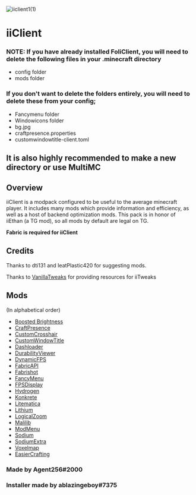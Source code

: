 ![iiclient1(1)](https://user-images.githubusercontent.com/75437825/126908387-d575d190-20d1-4add-8581-bd8cf95a1f1d.png)
# iiClient

### NOTE: If you have already installed **FoliClient**, you will need to **delete the following files in your .minecraft directory**
- config folder
- mods folder

### If you don't want to delete the folders entirely, you will need to delete these from your config;
- Fancymenu folder
- Windowicons folder
- bg.jpg
- craftpresence.properties
- customwindowtitle-client.toml

## It is also highly recommended to make a new directory or use MultiMC

## Overview

iiClient is a modpack configured to be useful to the average minecraft player. It includes many mods which provide information and efficiency, as well as a host of backend optimization mods. This pack is in honor of iiEthan (a TG mod), so all mods by default are legal on TG.

**Fabric is required for iiClient**

## Credits

Thanks to dti131 and IeatPlastic420 for suggesting mods.

Thanks to [VanillaTweaks](https://vanillatweaks.net/) for providing resources for iiTweaks

## Mods

(In alphabetical order)

- [Boosted Brightness](https://www.curseforge.com/minecraft/mc-mods/boosted-brightness/) 
- [CraftPresence](https://www.curseforge.com/minecraft/mc-mods/craftpresence) 
- [CustomCrosshair](https://www.curseforge.com/minecraft/mc-mods/custom-crosshair-mod/) 
- [CustomWindowTitle](https://www.curseforge.com/minecraft/mc-mods/custom-window-title) 
- [Dashloader](https://modrinth.com/mod/dashloader) 
- [DurabilityViewer](https://www.curseforge.com/minecraft/mc-mods/giselbaers-durability-viewer) 
- [DynamicFPS](https://www.curseforge.com/minecraft/mc-mods/dynamic-fps) 
- [FabricAPI](https://www.curseforge.com/minecraft/mc-mods/fabric-api)
- [Fabrishot](https://modrinth.com/mod/fabrishot) 
- [FancyMenu](https://www.curseforge.com/minecraft/mc-mods/fancymenu-fabric) 
- [FPSDisplay](https://www.curseforge.com/minecraft/mc-mods/fpsdisplay/) 
- [Hydrogen](https://github.com/CaffeineMC/hydrogen-fabric) 
- [Konkrete](https://www.curseforge.com/minecraft/mc-mods/konkrete-fabric/) 
- [Litematica](https://www.curseforge.com/minecraft/mc-mods/litematica) 
- [Lithium](https://www.curseforge.com/minecraft/mc-mods/lithium) 
- [LogicalZoom](https://www.curseforge.com/minecraft/mc-mods/logical-zoom) 
- [Malilib](https://www.curseforge.com/minecraft/mc-mods/malilib/) 
- [ModMenu](https://www.curseforge.com/minecraft/mc-mods/modmenu) 
- [Sodium](https://modrinth.com/mod/sodium/) 
- [SodiumExtra](https://www.curseforge.com/minecraft/mc-mods/sodium-extra) 
- [Voxelmap](https://www.curseforge.com/minecraft/mc-mods/voxelmap) 
- [EasierCrafting](https://modrinth.com/mod/easiercrafting) 

### Made by Agent256#2000

### Installer made by ablazingeboy#7375

